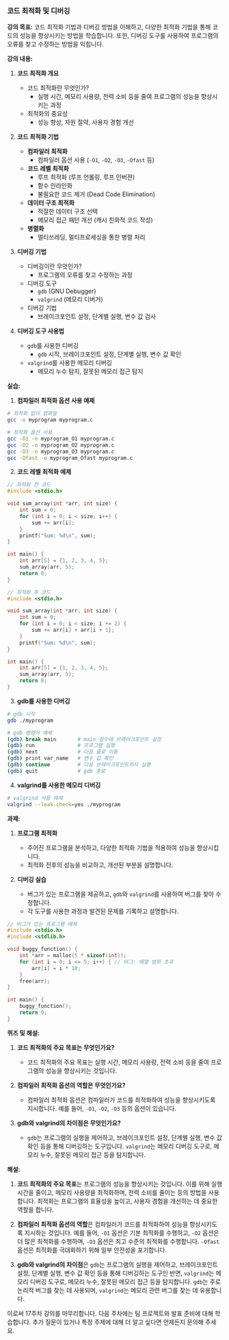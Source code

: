 ### 코드 최적화 및 디버깅

**강의 목표:** 코드 최적화 기법과 디버깅 방법을 이해하고, 다양한 최적화 기법을 통해 코드의 성능을 향상시키는 방법을 학습합니다. 또한, 디버깅 도구를 사용하여 프로그램의 오류를 찾고 수정하는 방법을 익힙니다.

**강의 내용:**

1. **코드 최적화 개요**
   - 코드 최적화란 무엇인가?
     - 실행 시간, 메모리 사용량, 전력 소비 등을 줄여 프로그램의 성능을 향상시키는 과정
   - 최적화의 중요성
     - 성능 향상, 자원 절약, 사용자 경험 개선

2. **코드 최적화 기법**
   - **컴파일러 최적화**
     - 컴파일러 옵션 사용 (`-O1`, `-O2`, `-O3`, `-Ofast` 등)
   - **코드 레벨 최적화**
     - 루프 최적화 (루프 언롤링, 루프 인버젼)
     - 함수 인라인화
     - 불필요한 코드 제거 (Dead Code Elimination)
   - **데이터 구조 최적화**
     - 적절한 데이터 구조 선택
     - 메모리 접근 패턴 개선 (캐시 친화적 코드 작성)
   - **병렬화**
     - 멀티쓰레딩, 멀티프로세싱을 통한 병렬 처리

3. **디버깅 기법**
   - 디버깅이란 무엇인가?
     - 프로그램의 오류를 찾고 수정하는 과정
   - 디버깅 도구
     - `gdb` (GNU Debugger)
     - `valgrind` (메모리 디버거)
   - 디버깅 기법
     - 브레이크포인트 설정, 단계별 실행, 변수 값 검사

4. **디버깅 도구 사용법**
   - `gdb`를 사용한 디버깅
     - `gdb` 시작, 브레이크포인트 설정, 단계별 실행, 변수 값 확인
   - `valgrind`를 사용한 메모리 디버깅
     - 메모리 누수 탐지, 잘못된 메모리 접근 탐지

**실습:**

1. **컴파일러 최적화 옵션 사용 예제**

```sh
# 최적화 없이 컴파일
gcc -o myprogram myprogram.c

# 최적화 옵션 사용
gcc -O1 -o myprogram_O1 myprogram.c
gcc -O2 -o myprogram_O2 myprogram.c
gcc -O3 -o myprogram_O3 myprogram.c
gcc -Ofast -o myprogram_Ofast myprogram.c
```

2. **코드 레벨 최적화 예제**

```c
// 최적화 전 코드
#include <stdio.h>

void sum_array(int *arr, int size) {
    int sum = 0;
    for (int i = 0; i < size; i++) {
        sum += arr[i];
    }
    printf("Sum: %d\n", sum);
}

int main() {
    int arr[5] = {1, 2, 3, 4, 5};
    sum_array(arr, 5);
    return 0;
}

// 최적화 후 코드
#include <stdio.h>

void sum_array(int *arr, int size) {
    int sum = 0;
    for (int i = 0; i < size; i += 2) {
        sum += arr[i] + arr[i + 1];
    }
    printf("Sum: %d\n", sum);
}

int main() {
    int arr[5] = {1, 2, 3, 4, 5};
    sum_array(arr, 5);
    return 0;
}
```

3. **gdb를 사용한 디버깅**

```sh
# gdb 시작
gdb ./myprogram

# gdb 명령어 예제
(gdb) break main       # main 함수에 브레이크포인트 설정
(gdb) run              # 프로그램 실행
(gdb) next             # 다음 줄로 이동
(gdb) print var_name   # 변수 값 확인
(gdb) continue         # 다음 브레이크포인트까지 실행
(gdb) quit             # gdb 종료
```

4. **valgrind를 사용한 메모리 디버깅**

```sh
# valgrind 사용 예제
valgrind --leak-check=yes ./myprogram
```

**과제:**

1. **프로그램 최적화**
   - 주어진 프로그램을 분석하고, 다양한 최적화 기법을 적용하여 성능을 향상시킵니다.
   - 최적화 전후의 성능을 비교하고, 개선된 부분을 설명합니다.

2. **디버깅 실습**
   - 버그가 있는 프로그램을 제공하고, `gdb`와 `valgrind`를 사용하여 버그를 찾아 수정합니다.
   - 각 도구를 사용한 과정과 발견된 문제를 기록하고 설명합니다.

```c
// 버그가 있는 프로그램 예제
#include <stdio.h>
#include <stdlib.h>

void buggy_function() {
    int *arr = malloc(5 * sizeof(int));
    for (int i = 0; i <= 5; i++) { // 버그: 배열 범위 초과
        arr[i] = i * 10;
    }
    free(arr);
}

int main() {
    buggy_function();
    return 0;
}
```

**퀴즈 및 해설:**

1. **코드 최적화의 주요 목표는 무엇인가요?**
   - 코드 최적화의 주요 목표는 실행 시간, 메모리 사용량, 전력 소비 등을 줄여 프로그램의 성능을 향상시키는 것입니다.

2. **컴파일러 최적화 옵션의 역할은 무엇인가요?**
   - 컴파일러 최적화 옵션은 컴파일러가 코드를 최적화하여 성능을 향상시키도록 지시합니다. 예를 들어, `-O1`, `-O2`, `-O3` 등의 옵션이 있습니다.

3. **gdb와 valgrind의 차이점은 무엇인가요?**
   - `gdb`는 프로그램의 실행을 제어하고, 브레이크포인트 설정, 단계별 실행, 변수 값 확인 등을 통해 디버깅하는 도구입니다. `valgrind`는 메모리 디버깅 도구로, 메모리 누수, 잘못된 메모리 접근 등을 탐지합니다.

**해설:**

1. **코드 최적화의 주요 목표**는 프로그램의 성능을 향상시키는 것입니다. 이를 위해 실행 시간을 줄이고, 메모리 사용량을 최적화하며, 전력 소비를 줄이는 등의 방법을 사용합니다. 최적화는 프로그램의 효율성을 높이고, 사용자 경험을 개선하는 데 중요한 역할을 합니다.

2. **컴파일러 최적화 옵션의 역할**은 컴파일러가 코드를 최적화하여 성능을 향상시키도록 지시하는 것입니다. 예를 들어, `-O1` 옵션은 기본 최적화를 수행하고, `-O2` 옵션은 더 많은 최적화를 수행하며, `-O3` 옵션은 최고 수준의 최적화를 수행합니다. `-Ofast` 옵션은 최적화를 극대화하기 위해 일부 안전성을 포기합니다.

3. **gdb와 valgrind의 차이점**은 `gdb`는 프로그램의 실행을 제어하고, 브레이크포인트 설정, 단계별 실행, 변수 값 확인 등을 통해 디버깅하는 도구인 반면, `valgrind`는 메모리 디버깅 도구로, 메모리 누수, 잘못된 메모리 접근 등을 탐지합니다. `gdb`는 주로 논리적 버그를 찾는 데 사용되며, `valgrind`는 메모리 관련 버그를 찾는 데 유용합니다.

이로써 17주차 강의를 마무리합니다. 다음 주차에는 팀 프로젝트와 발표 준비에 대해 학습합니다. 추가 질문이 있거나 특정 주제에 대해 더 알고 싶다면 언제든지 문의해 주세요.